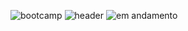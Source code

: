 ![bootcamp](https://github.com/Thamine-sumaya/Santander-2024-Backend-com-Java/assets/160533319/e16ff9de-ce4e-4a65-b33a-0dd0531bc982)
![header](https://github.com/Thamine-sumaya/Santander-2024-Backend-com-Java/assets/160533319/596b70e6-f147-4f95-ae18-540effa3057c)
![em andamento](https://github.com/Thamine-sumaya/Santander-2024-Backend-com-Java/assets/160533319/34cb8687-aca7-4343-8c38-027cc26c3a88)
